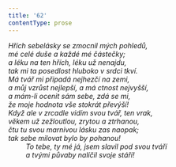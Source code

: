 ```yaml
---
title: '62'
contentType: prose
---
```


_Hřích sebelásky se zmocnil mých pohledů,  
mé celé duše a každé mé částečky;  
a léku na ten hřích, léku už nenajdu,  
tak mi ta posedlost hluboko v srdci tkví.  
Má tvář mi připadá nejhezčí na zemi,  
a můj vzrůst nejlepší, a má ctnost nejvyšší,  
a mám-li ocenit sám sebe, zdá se mi,  
že moje hodnota vše stokrát převýší!  
Když ale v zrcadle vidím svou tvář, ten vrak,  
věkem už zežloutlou, zrytou a ztrhanou,  
čtu tu svou marnivou lásku zas naopak;  
tak sebe milovat bylo by pohanou!  
         To tebe, ty mé já, jsem slavil pod svou tváří  
         a tvými půvaby nalíčil svoje stáří!_
